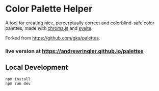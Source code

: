 # Color Palette Helper
A tool for creating nice, percerptually correct and colorblind-safe color palettes, made with [chroma.js](https://github.com/gka/chroma.js) and [svelte](https://svelte.dev).

Forked from <https://github.com/gka/palettes>.

### live version at <https://andrewringler.github.io/palettes>

## Local Development

    npm install
    npm run dev